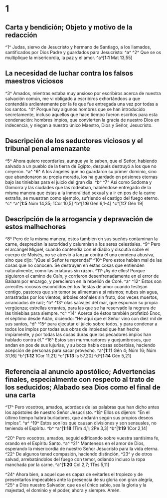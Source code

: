 # 1
## Carta y bendición; Objeto y motivo de la redacción
^1^ Judas, siervo de Jesucristo y hermano de Santiago, a los llamados, santificados por Dios Padre y guardados para Jesucristo: ^a^ ^2^ Que se os multiplique la misericordia, la paz y el amor.
^a^[**1:1** Mat 13,55]

## La necesidad de luchar contra los falsos maestros viciosos
^3^ Amados, mientras estaba muy ansioso por escribiros acerca de nuestra salvación común, me vi obligado a escribiros exhortándoos a que contendáis ardientemente por la fe que fue entregada una vez por todas a los santos. ^4^ Porque hay algunos hombres que se han introducido secretamente, incluso aquellos que hace tiempo fueron escritos para esta condenación: hombres impíos, que convierten la gracia de nuestro Dios en indecencia, y niegan a nuestro único Maestro, Dios y Señor, Jesucristo. 

## Descripción de los seductores viciosos y el tribunal penal amenazante
^5^ Ahora quiero recordarles, aunque ya lo saben, que el Señor, habiendo salvado a un pueblo de la tierra de Egipto, después destruyó a los que no creyeron. ^a^ ^6^ A los ángeles que no guardaron su primer dominio, sino que abandonaron su propia morada, los ha guardado en prisiones eternas bajo las tinieblas para el juicio del gran día. ^b^ ^7^ Así como Sodoma y Gomorra y las ciudades que las rodeaban, habiéndose entregado de la misma manera que éstas a la inmoralidad sexual y a ir en pos de la carne extraña, se muestran como ejemplo, sufriendo el castigo del fuego eterno. ^c^ 
^a^[**1:5** Núm 14,35; 1Cor 10,5] ^b^[**1:6** Gén 6,1-4] ^c^[**1:7** Gén 19]

## Descripción de la arrogancia y depravación de estos malhechores
^8^ Pero de la misma manera, estos también en sus sueños contaminan la carne, desprecian la autoridad y calumnian a los seres celestiales. ^9^ Pero el arcángel Miguel, cuando contendía con el diablo y discutía sobre el cuerpo de Moisés, no se atrevió a lanzar contra él una condena abusiva, sino que dijo: “¡Que el Señor te reprenda!” ^10^ Pero estos hablan mal de las cosas que no conocen. Se destruyen en estas cosas que entienden naturalmente, como las criaturas sin razón. ^11^ ¡Ay de ellos! Porque siguieron el camino de Caín, y corrieron desenfrenadamente en el error de Balaam por encargo, y perecieron en la rebelión de Coré. ^a^ ^12^ Estos son arrecifes rocosos escondidos en tus fiestas de amor cuando festejan contigo, pastores que sin temor se alimentan a sí mismos; nubes sin agua, arrastradas por los vientos; árboles otoñales sin fruto, dos veces muertos, arrancados de raíz; ^b^ ^13^ olas salvajes del mar, que espuman su propia vergüenza; estrellas errantes, para las que se ha reservado la negrura de las tinieblas para siempre. ^c^ ^14^ Acerca de éstos también profetizó Enoc, el séptimo desde Adán, diciendo: “He aquí que el Señor vino con diez mil de sus santos, ^d^ ^15^ para ejecutar el juicio sobre todos, y para condenar a todos los impíos por todas sus obras de impiedad que han hecho impíamente, y por todas las cosas duras que los pecadores impíos han hablado contra él.” ^16^ Estos son murmuradores y quejumbrosos, que andan en pos de sus lujurias, y su boca habla cosas soberbias, haciendo acepción de personas para sacar provecho.
^a^[**1:11** Gén 4; Núm 16; Núm 31,16] ^b^[**1:12** 1Cor 11,21] ^c^[**1:13** Is 57,20] ^d^[**1:14** Gén 5,21]

## Referencia al anuncio apostólico; Advertencias finales, especialmente con respecto al trato de los seducidos; Alabado sea Dios como el final de una carta
^17^ Pero vosotros, amados, acordaos de las palabras que han dicho antes los apóstoles de nuestro Señor Jesucristo. ^18^ Ellos os dijeron: “En el último tiempo habrá burladores, que andarán según sus propios deseos impíos”. ^a^ ^19^ Estos son los que causan divisiones y son sensuales, no teniendo el Espíritu. ^b^ 
^a^[**1:18** 1Tim 4,1; 2Pe 3,3] ^b^[**1:19** 1Cor 2,14]

^20^ Pero vosotros, amados, seguid edificando sobre vuestra santísima fe, orando en el Espíritu Santo. ^a^ ^21^ Manteneos en el amor de Dios, esperando la misericordia de nuestro Señor Jesucristo para la vida eterna. ^22^ De algunos tened compasión, haciendo distinción, ^23^ y de otros salvad, arrebatándolos del fuego con temor, odiando incluso la ropa manchada por la carne. 
^a^[**1:20** Col 2,7; 1Tes 5,11]

^24^ Ahora bien, a aquel que es capaz de evitarles el tropiezo y de presentarlos impecables ante la presencia de su gloria con gran alegría, ^25^ a Dios nuestro Salvador, que es el único sabio, sea la gloria y la majestad, el dominio y el poder, ahora y siempre. Amén.
